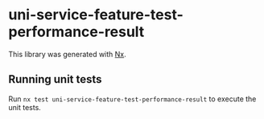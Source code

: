 # uni-service-feature-test-performance-result

This library was generated with [Nx](https://nx.dev).

## Running unit tests

Run `nx test uni-service-feature-test-performance-result` to execute the unit tests.
